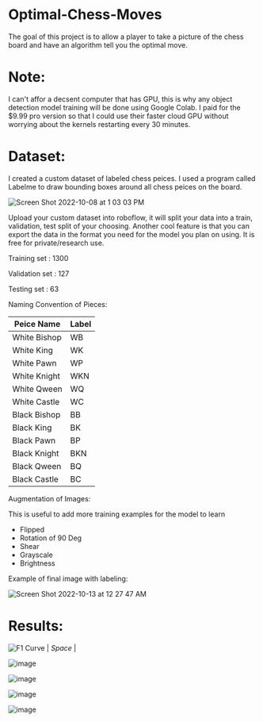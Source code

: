 # Optimal-Chess-Moves
The goal of this project is to allow a player to take a picture of the chess board and have an algorithm tell you the optimal move.


# Note:

I can't affor a decsent computer that has GPU, this is why any object detection model training will be done using Google Colab. I paid for the $9.99 pro version so that I could use their faster cloud GPU without worrying about the kernels restarting every 30 minutes. 

# Dataset:

I created a custom dataset of labeled chess peices. I used a program called Labelme to draw bounding boxes around all chess peices on the board. 

![Screen Shot 2022-10-08 at 1 03 03 PM](https://user-images.githubusercontent.com/78880630/195529572-3f3a29f1-54b9-44f7-befe-174ef68b9a10.png)

Upload your custom dataset into roboflow, it will split your data into a train, validation, test split of your choosing. Another cool feature is that you can export the data in the format you need for the model you plan on using. It is free for private/research use. 



Training set   : 1300

Validation set : 127

Testing set    : 63

Naming Convention of Pieces: 

| Peice Name     | Label |
| ---      | ---       |
| White Bishop | WB         |
| White King     | WK        |
| White Pawn | WP         |
| White Knight     | WKN       |
| White Qween | WQ         |
| White Castle     | WC        |
| Black Bishop | BB         |
| Black King     | BK       |
| Black Pawn  | BP         |
| Black Knight     | BKN        |
| Black Qween     | BQ        |
| Black Castle     | BC|        |

Augmentation of Images:

This is useful to add more training examples for the model to learn

- Flipped
- Rotation of 90 Deg
- Shear
- Grayscale
- Brightness

Example of final image with labeling:

![Screen Shot 2022-10-13 at 12 27 47 AM](https://user-images.githubusercontent.com/78880630/195530437-18bf3214-342d-4dd9-8831-5d4d0d58e31b.png)


# Results:

![F1 Curve](https://user-images.githubusercontent.com/78880630/195548452-5aa7ab9c-4499-4544-b4c3-d1dc2b71f71a.png)
| *Space* |

![image](https://user-images.githubusercontent.com/78880630/195548480-b1e89115-42cc-4c8b-b7b0-1645d39e3fd5.png)

![image](https://user-images.githubusercontent.com/78880630/195548536-5989443e-c95d-48d3-9b7e-94285f50f2f5.png)

![image](https://user-images.githubusercontent.com/78880630/195548596-21ae18db-6b2a-489f-a7f7-2539a0036cef.png)

![image](https://user-images.githubusercontent.com/78880630/195548654-2f95b01e-3e57-427f-a599-fbf14ffa070a.png)






